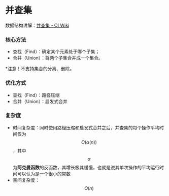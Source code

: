 # 并查集

数据结构讲解：[并查集 - OI Wiki](https://oi-wiki.org/ds/dsu/)

### 核心方法

- 查找（Find）：确定某个元素处于哪个子集；
- 合并（Union）：将两个子集合并成一个集合。

*注意！不支持集合的分离、删除。

### 优化方式

- 查找（Find）：路径压缩
- 合并（Union）：启发式合并

### 复杂度

- 时间复杂度：同时使用路径压缩和启发式合并之后，并查集的每个操作平均时间仅为 $$O(\alpha (n))$$ ，其中  $$\alpha$$ 为**阿克曼函数**的反函数，其增长极其缓慢，也就是说其单次操作的平均运行时间可以认为是一个很小的常数
- 空间复杂度： $$O(n)$$
